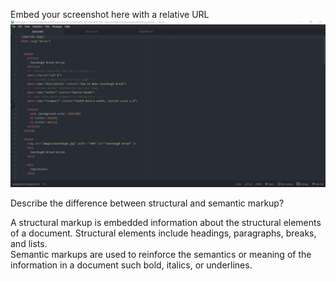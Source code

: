 Embed your screenshot here with a relative URL
![Screenshot](./images/assignment-6-screenshot.png)

Describe the difference between structural and semantic markup?

A structural markup is embedded information about the structural elements of a
document.  Structural elements include headings, paragraphs, breaks, and lists.  
Semantic markups are used to reinforce the semantics or meaning of the
information in a document such bold, italics, or underlines.     
